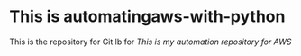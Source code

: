 # This is automatingaws-with-python
This is the repository for Git lb for *This is my automation repository for AWS*

